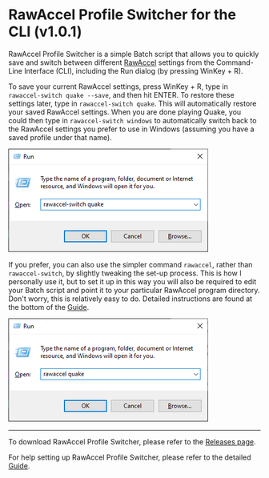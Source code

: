 # RawAccel Profile Switcher for the CLI (v1.0.1)

RawAccel Profile Switcher is a simple Batch script that allows you
to quickly save and switch between different [RawAccel](https://github.com/a1xd/rawaccel)
settings from the Command-Line Interface (CLI), including the Run
dialog (by pressing WinKey + R).

To save your current RawAccel settings, press WinKey + R, type in
`rawaccel-switch quake --save`, and then hit ENTER. To restore these
settings later, type in `rawaccel-switch quake`. This will
automatically restore your saved RawAccel settings. When you
are done playing Quake, you could then type in `rawaccel-switch windows`
to automatically switch back to the RawAccel settings you prefer to use
in Windows (assuming you have a saved profile under that name).

![WindowsRunDialogExample](rawaccel-switch-doc/images/WindowsRunDialog.png)

If you prefer, you can also use the simpler command `rawaccel`, rather
than `rawaccel-switch`, by slightly tweaking the set-up process. This
is how I personally use it, but to set it up in this way you will also
be required to edit your Batch script and point it to your particular
RawAccel program directory. Don't worry, this is relatively easy to do.
Detailed instructions are found at the bottom of the [Guide](rawaccel-switch-doc/guide.md).

![WindowsRunDialogExample2](rawaccel-switch-doc/images/WindowsRunDialog2.png)

----

To download RawAccel Profile Switcher, please refer to the
[Releases page](https://github.com/strangebit/RawAccelProfileSwitcher/releases).

For help setting up RawAccel Profile Switcher, please refer to the
detailed [Guide](rawaccel-switch-doc/guide.md).
